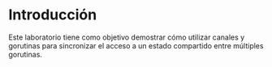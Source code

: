 # Introducción

Este laboratorio tiene como objetivo demostrar cómo utilizar canales y gorutinas para sincronizar el acceso a un estado compartido entre múltiples gorutinas.
